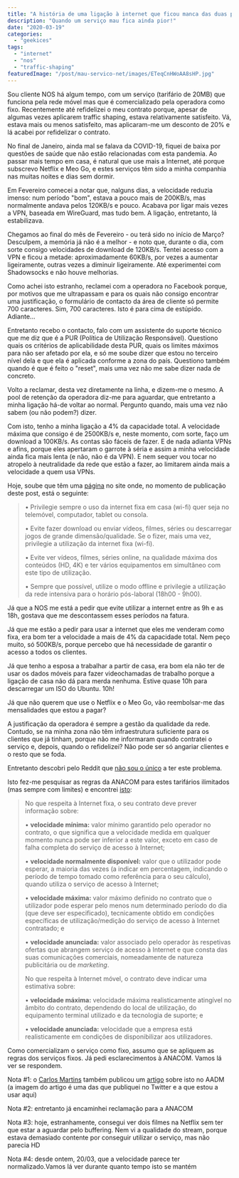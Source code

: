 ```yaml
---
title: "A história de uma ligação à internet que ficou manca das duas pernas, com um braço ao peito e com o outro amputado"
description: "Quando um serviço mau fica ainda pior!"
date: "2020-03-19"
categories: 
  - "geekices"
tags: 
  - "internet"
  - "nos"
  - "traffic-shaping"
featuredImage: "/post/mau-servico-net/images/ETeqCnHWoAA8sHP.jpg"
---
```


Sou cliente NOS há algum tempo, com um serviço (tarifário de 20MB) que funciona pela rede móvel mas que é comercializado pela operadora como fixo. Recentemente até refidelizei o meu contrato porque, apesar de algumas vezes aplicarem traffic shaping, estava relativamente satisfeito. Vá, estava mais ou menos satisfeito, mas aplicaram-me um desconto de 20% e lá acabei por refidelizar o contrato.

No final de Janeiro, ainda mal se falava da COVID-19, fiquei de baixa por questões de saúde que não estão relacionadas com esta pandemia. Ao passar mais tempo em casa, é natural que use mais a Internet, até porque subscrevo Netflix e Meo Go, e estes serviços têm sido a minha companhia nas muitas noites e dias sem dormir.

Em Fevereiro comecei a notar que, nalguns dias, a velocidade reduzia imenso: num período "bom", estava a pouco mais de 200KB/s, mas normalmente andava pelos 120KB/s e pouco. Acabava por ligar mais vezes a VPN, baseada em WireGuard, mas tudo bem. A ligação, entretanto, lá estabilizava.

Chegamos ao final do mês de Fevereiro - ou terá sido no início de Março? Desculpem, a memória já não é a melhor - e noto que, durante o dia, com sorte consigo velocidades de download de 120KB/s. Tentei acesso com a VPN e ficou a metade: aproximadamente 60KB/s, por vezes a aumentar ligeiramente, outras vezes a diminuir ligeiramente. Até experimentei com Shadowsocks e não houve melhorias.

Como achei isto estranho, reclamei com a operadora no Facebook porque, por motivos que me ultrapassam e para os quais não consigo encontrar uma justificação, o formulário de contacto da área de cliente só permite 700 caracteres. Sim, 700 caracteres. Isto é para cima de estúpido. Adiante...

Entretanto recebo o contacto, falo com um assistente do suporte técnico que me diz que é a PUR (Política de Utilização Responsável). Questiono quais os critérios de aplicabilidade desta PUR, quais os limites máximos para não ser afetado por ela, e só me soube dizer que estou no terceiro nível dela e que ela é aplicada conforme a zona do país. Questiono também quando é que é feito o "reset", mais uma vez não me sabe dizer nada de concreto.

Volto a reclamar, desta vez diretamente na linha, e dizem-me o mesmo. A pool de retenção da operadora diz-me para aguardar, que entretanto a minha ligação há-de voltar ao normal. Pergunto quando, mais uma vez não sabem (ou não podem?) dizer.

Com isto, tenho a minha ligação a 4% da capacidade total. A velocidade máxima que consigo é de 2500KB/s e, neste momento, com sorte, faço um download a 100KB/s. As contas são fáceis de fazer. E de nada adianta VPNs e afins, porque eles apertaram o garrote à séria e assim a minha velocidade ainda fica mais lenta (e não, não é da VPN). E nem sequer vou tocar no atropelo à neutralidade da rede que estão a fazer, ao limitarem ainda mais a velocidade a quem usa VPNs.

Hoje, soube que têm uma [página](https://www.nos.pt/particulares/Pages/covid-19.aspx) no site onde, no momento de publicação deste post, está o seguinte:

> • Privilegie sempre o uso da internet fixa em casa (wi-fi) quer seja no telemóvel, computador, tablet ou consola.
> 
> • Evite fazer download ou enviar vídeos, filmes, séries ou descarregar jogos de grande dimensão/qualidade. Se o fizer, mais uma vez, privilegie a utilização da internet fixa (wi-fi).
> 
> • Evite ver vídeos, filmes, séries online, na qualidade máxima dos conteúdos (HD, 4K) e ter vários equipamentos em simultâneo com este tipo de utilização.
> 
> • Sempre que possível, utilize o modo offline e privilegie a utilização da rede intensiva para o horário pós-laboral (18h00 - 9h00).

Já que a NOS me está a pedir que evite utilizar a internet entre as 9h e as 18h, gostava que me descontassem esses períodos na fatura.

Já que me estão a pedir para usar a internet que eles me venderam como fixa, era bom ter a velocidade a mais de 4% da capacidade total. Nem peço muito, só 500KB/s, porque percebo que há necessidade de garantir o acesso a todos os clientes.

Já que tenho a esposa a trabalhar a partir de casa, era bom ela não ter de usar os dados móveis para fazer videochamadas de trabalho porque a ligação de casa não dá para merda nenhuma. Estive quase 10h para descarregar um ISO do Ubuntu. 10h!

Já que não querem que use o Netflix e o Meo Go, vão reembolsar-me das mensalidades que estou a pagar?

A justificação da operadora é sempre a gestão da qualidade da rede. Contudo, se na minha zona não têm infraestrutura suficiente para os clientes que já tinham, porque não me informaram quando contratei o serviço e, depois, quando o refidelizei? Não pode ser só angariar clientes e o resto que se foda.

Entretanto descobri pelo Reddit que [não sou o único](https://www.reddit.com/r/portugal/comments/fl8yhk/s%C3%A9rio_traffic_shaping_da_nos_em_tempos_de_covid19/) a ter este problema.

Isto fez-me pesquisar as regras da ANACOM para estes tarifários ilimitados (mas sempre com limites) e encontrei [isto](https://www.anacom-consumidor.pt/velocidade-da-internet):

> No que respeita à Internet fixa, o seu contrato deve prever informação sobre:
> 
> • **velocidade mínima:** valor mínimo garantido pelo operador no contrato, o que significa que a velocidade medida em qualquer momento nunca pode ser inferior a este valor, exceto em caso de falha completa do serviço de acesso à Internet;
> 
> • **velocidade normalmente disponível:** valor que o utilizador pode esperar, a maioria das vezes (a indicar em percentagem, indicando o período de tempo tomado como referência para o seu cálculo), quando utiliza o serviço de acesso à Internet;
> 
> • **velocidade máxima:** valor máximo definido no contrato que o utilizador pode esperar pelo menos num determinado período do dia (que deve ser especificado), tecnicamente obtido em condições específicas de utilização/medição do serviço de acesso à Internet contratado; e
> 
> • **velocidade anunciada:** valor associado pelo operador às respetivas ofertas que abrangem serviço de acesso à Internet e que consta das suas comunicações comerciais, nomeadamente de natureza publicitária ou de _marketing_.
> 
> No que respeita à Internet móvel, o contrato deve indicar uma estimativa sobre:
> 
> • **velocidade máxima:** velocidade máxima realisticamente atingível no âmbito do contrato, dependendo do local de utilização, do equipamento terminal utilizado e da tecnologia de suporte; e
> 
> • **velocidade anunciada:** velocidade que a empresa está realisticamente em condições de disponibilizar aos utilizadores.

Como comercializam o serviço como fixo, assumo que se apliquem as regras dos serviços fixos. Já pedi esclarecimentos à ANACOM. Vamos lá ver se respondem.

Nota #1: o [Carlos Martins](https://twitter.com/ptnik) também publicou um [artigo](https://abertoatedemadrugada.com/2020/03/nos-limita-velocidade-de-netflix-e.html) sobre isto no AADM (a imagem do artigo é uma das que publiquei no Twitter e a que estou a usar aqui)

Nota #2: entretanto já encaminhei reclamação para a ANACOM

Nota #3: hoje, estranhamente, consegui ver dois filmes na Netflix sem ter que estar a aguardar pelo buffering. Nem vi a qualidade do stream, porque estava demasiado contente por conseguir utilizar o serviço, mas não parecia HD

Nota #4: desde ontem, 20/03, que a velocidade parece ter normalizado.Vamos lá ver durante quanto tempo isto se mantém

